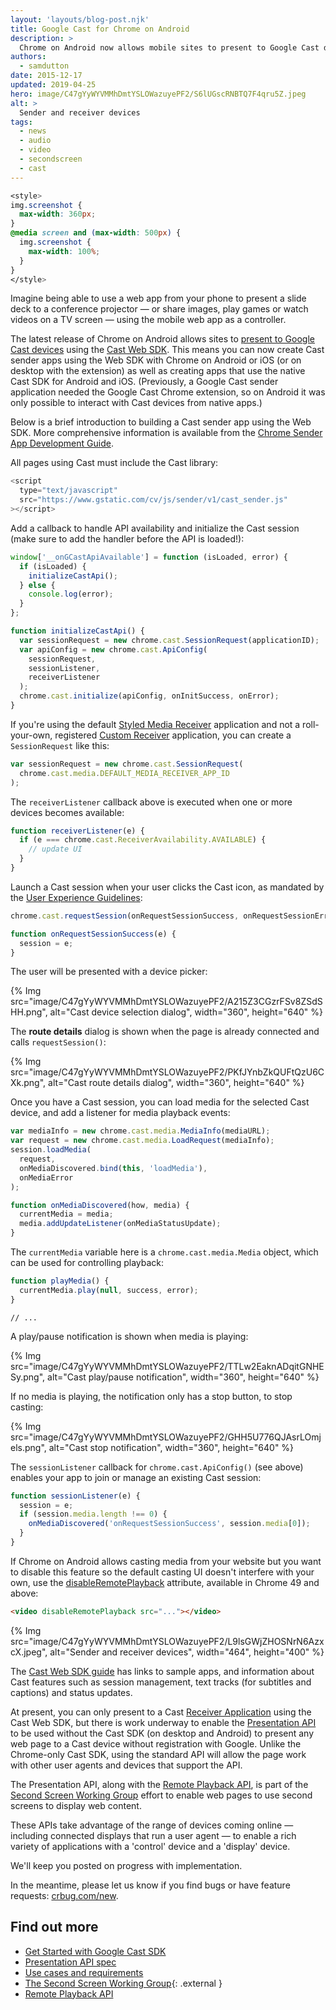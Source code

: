 ```yaml
---
layout: 'layouts/blog-post.njk'
title: Google Cast for Chrome on Android
description: >
  Chrome on Android now allows mobile sites to present to Google Cast devices using the Presentation API and the Cast Web SDK.
authors:
  - samdutton
date: 2015-12-17
updated: 2019-04-25
hero: image/C47gYyWYVMMhDmtYSLOWazuyePF2/S6lUGscRNBTQ7F4qru5Z.jpeg
alt: >
  Sender and receiver devices
tags:
  - news
  - audio
  - video
  - secondscreen
  - cast
---
```


```css
<style>
img.screenshot {
  max-width: 360px;
}
@media screen and (max-width: 500px) {
  img.screenshot {
    max-width: 100%;
  }
}
</style>
```

Imagine being able to use a web app from your phone to present a slide deck to a conference projector — or share images, play games or watch videos on a TV screen — using the mobile web app as a controller.

The latest release of Chrome on Android allows sites to [present to Google Cast devices](https://storage.googleapis.com/castapi/CastHelloVideo/index.html) using the [Cast Web SDK](/cast/docs/chrome_sender_setup). This means you can now create Cast sender apps using the Web SDK with Chrome on Android or iOS (or on desktop with the extension) as well as creating apps that use the native Cast SDK for Android and iOS. (Previously, a Google Cast sender application needed the Google Cast Chrome extension, so on Android it was only possible to interact with Cast devices from native apps.)

Below is a brief introduction to building a Cast sender app using the Web SDK. More comprehensive information is available from the [Chrome Sender App Development Guide](/cast/docs/chrome_sender_setup).

All pages using Cast must include the Cast library:

```js
<script
  type="text/javascript"
  src="https://www.gstatic.com/cv/js/sender/v1/cast_sender.js"
></script>
```

Add a callback to handle API availability and initialize the Cast session (make sure to add the handler before the API is loaded!):

```js
window['__onGCastApiAvailable'] = function (isLoaded, error) {
  if (isLoaded) {
    initializeCastApi();
  } else {
    console.log(error);
  }
};

function initializeCastApi() {
  var sessionRequest = new chrome.cast.SessionRequest(applicationID);
  var apiConfig = new chrome.cast.ApiConfig(
    sessionRequest,
    sessionListener,
    receiverListener
  );
  chrome.cast.initialize(apiConfig, onInitSuccess, onError);
}
```

If you're using the default [Styled Media Receiver](/cast/docs/receiver_apps#Styled) application and not a roll-your-own, registered [Custom Receiver](/cast/docs/custom_receiver) application, you can create a `SessionRequest` like this:

```js
var sessionRequest = new chrome.cast.SessionRequest(
  chrome.cast.media.DEFAULT_MEDIA_RECEIVER_APP_ID
);
```

The `receiverListener` callback above is executed when one or more devices becomes available:

```js
function receiverListener(e) {
  if (e === chrome.cast.ReceiverAvailability.AVAILABLE) {
    // update UI
  }
}
```

Launch a Cast session when your user clicks the Cast icon, as mandated by the [User Experience Guidelines](/cast/docs/ux_guidelines#sender-cast-icon-available):

```js
chrome.cast.requestSession(onRequestSessionSuccess, onRequestSessionError);

function onRequestSessionSuccess(e) {
  session = e;
}
```

The user will be presented with a device picker:

{% Img src="image/C47gYyWYVMMhDmtYSLOWazuyePF2/A215Z3CGzrFSv8ZSdSHH.png", alt="Cast device selection dialog", width="360", height="640" %}

The **route details** dialog is shown when the page is already connected and calls `requestSession()`:

{% Img src="image/C47gYyWYVMMhDmtYSLOWazuyePF2/PKfJYnbZkQUFtQzU6CXk.png", alt="Cast route details dialog", width="360", height="640" %}

Once you have a Cast session, you can load media for the selected Cast device, and add a listener for media playback events:

```js
var mediaInfo = new chrome.cast.media.MediaInfo(mediaURL);
var request = new chrome.cast.media.LoadRequest(mediaInfo);
session.loadMedia(
  request,
  onMediaDiscovered.bind(this, 'loadMedia'),
  onMediaError
);

function onMediaDiscovered(how, media) {
  currentMedia = media;
  media.addUpdateListener(onMediaStatusUpdate);
}
```

The `currentMedia` variable here is a `chrome.cast.media.Media` object, which can be used for controlling playback:

```js
function playMedia() {
  currentMedia.play(null, success, error);
}
```

    // ...

A play/pause notification is shown when media is playing:

{% Img src="image/C47gYyWYVMMhDmtYSLOWazuyePF2/TTLw2EaknADqitGNHESy.png", alt="Cast play/pause notification", width="360", height="640" %}

If no media is playing, the notification only has a stop button, to stop casting:

{% Img src="image/C47gYyWYVMMhDmtYSLOWazuyePF2/GHH5U776QJAsrLOmjels.png", alt="Cast stop notification", width="360", height="640" %}

The `sessionListener` callback for `chrome.cast.ApiConfig()` (see above) enables your app to join or manage an existing Cast session:

```js
function sessionListener(e) {
  session = e;
  if (session.media.length !== 0) {
    onMediaDiscovered('onRequestSessionSuccess', session.media[0]);
  }
}
```

<a id="disable-remote-playback">

If Chrome on Android allows casting media from your website but you want to disable this feature so the default casting UI doesn't interfere with your own, use the [disableRemotePlayback](https://w3c.github.io/remote-playback/#idl-def-htmlmediaelement-disableremoteplayback) attribute, available in Chrome 49 and above:

```html
<video disableRemotePlayback src="..."></video>
```

{% Img src="image/C47gYyWYVMMhDmtYSLOWazuyePF2/L9lsGWjZHOSNrN6AzxcX.jpeg", alt="Sender and receiver devices", width="464", height="400" %}

The [Cast Web SDK guide](/cast/docs/chrome_sender_setup) has links to sample apps, and information about Cast features such as session management, text tracks (for subtitles and captions) and status updates.

At present, you can only present to a Cast [Receiver Application](/cast/docs/receiver_apps) using the Cast Web SDK, but there is work underway to enable the [Presentation API](https://w3c.github.io/presentation-api/) to be used without the Cast SDK (on desktop and Android) to present any web page to a Cast device without registration with Google. Unlike the Chrome-only Cast SDK, using the standard API will allow the page work with other user agents and devices that support the API.

The Presentation API, along with the [Remote Playback API](https://w3c.github.io/remote-playback/), is part of the [Second Screen Working Group](http://www.w3.org/2014/secondscreen) effort to enable web pages to use second screens to display web content.

These APIs take advantage of the range of devices coming online — including connected displays that run a user agent — to enable a rich variety of applications with a 'control' device and a 'display' device.

We'll keep you posted on progress with implementation.

In the meantime, please let us know if you find bugs or have feature requests: [crbug.com/new](https://crbug.com/new).

## Find out more

- [Get Started with Google Cast SDK](/cast/)
- [Presentation API spec](http://www.w3.org/TR/presentation-api)
- [Use cases and requirements](https://github.com/w3c/presentation-api/blob/gh-pages/uc-req.md)
- [The Second Screen Working Group](http://www.w3.org/2014/secondscreen/){: .external }
- [Remote Playback API](https://w3c.github.io/remote-playback)
